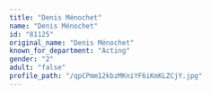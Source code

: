 ```yaml
---
title: "Denis Ménochet"
name: "Denis Ménochet"
id: "81125"
original_name: "Denis Ménochet"
known_for_department: "Acting"
gender: "2"
adult: "false"
profile_path: "/qpCPmm12kbzMKniYF6iKmKLZCjY.jpg"
---
```

